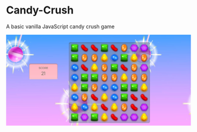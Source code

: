 # Candy-Crush
A basic vanilla JavaScript candy crush game

![Image description](https://github.com/rishabh-kukreja/Candy-Crush/blob/master/images/Candycrush.JPG)
